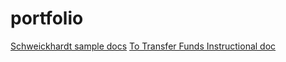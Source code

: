 # portfolio
[Schweickhardt sample docs](https://github.com/schweisa/portfolio/blob/master/Schweickhardt%20portfolio%20tech%20writing%20PDF%20aug%202017.pdf)
[To Transfer Funds Instructional doc](https://github.com/schweisa/portfolio/blob/master/To%20Transfer%20Funds%20schweick%20A%20july%202020.pdf)

